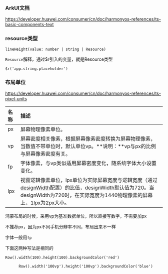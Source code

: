 ### ArkUI文档

https://developer.huawei.com/consumer/cn/doc/harmonyos-references/ts-basic-components-text



### resource类型

```
lineHeight(value: number | string | Resource)
```

`Resource`解释，通过$r引入的变量，就是Resource类型

```
$r('app.string.placeholder')
```



### 布局单位

https://developer.huawei.com/consumer/cn/doc/harmonyos-references/ts-pixel-units

| 名称 | 描述                                                         |
| :--- | :----------------------------------------------------------- |
| px   | 屏幕物理像素单位。                                           |
| vp   | 屏幕密度相关像素，根据屏幕像素密度转换为屏幕物理像素，当数值不带单位时，默认单位vp。**说明：**vp与px的比例与屏幕像素密度有关。 |
| fp   | 字体像素，与vp类似适用屏幕密度变化，随系统字体大小设置变化。 |
| lpx  | 视窗逻辑像素单位，lpx单位为实际屏幕宽度与逻辑宽度（通过[designWidth](https://developer.huawei.com/consumer/cn/doc/harmonyos-guides/module-configuration-file#pages标签)配置）的比值，designWidth默认值为720。当designWidth为720时，在实际宽度为1440物理像素的屏幕上，1lpx为2px大小。 |

鸿蒙布局的时候，采用vp为基准数据单位，所以直接写数字，不需要加px

不推荐px，因为px不同手机分辨率不同，布局出来不一样

字体一般用`fp`

下面这两种写法是相同的

```
Row().width(100).height(100).backgroundColor('red')

      Row().width('100vp').height('100vp').backgroundColor('blue')
```




